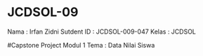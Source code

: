 # JCDSOL-09
Nama        : Irfan Zidni
Sutdent ID  : JCDSOL-009-047
Kelas       : JCDSOL

#Capstone Project Modul 1
Tema : Data Nilai Siswa
